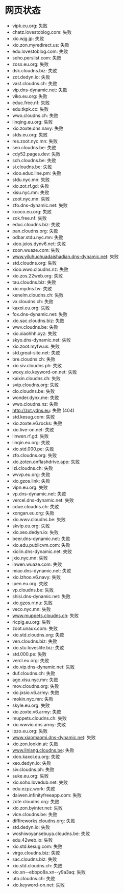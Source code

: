 # 网页状态
- vipk.eu.org: 失败
- chatz.lovestoblog.com: 失败
- xio.wjg.jp: 失败
- xio.zon.myredirect.us: 失败
- edu.lovestoblog.com: 失败
- soho.perslist.com: 失败
- zosx.eu.org: 失败
- dsk.cloudns.biz: 失败
- zot.dedyn.io: 失败
- vast.cloudns.ch: 失败
- vip.dns-dynamic.net: 失败
- viko.eu.org: 失败
- educ.free.nf: 失败
- edu.tkpk.cc: 失败
- wwo.cloudns.ch: 失败
- linqing.eu.org: 失败
- xio.zoxte.dns.navy: 失败
- stds.eu.org: 失败
- res.zoot.nyc.mn: 失败
- sen.cloudns.be: 失败
- cdy52.pages.dev: 失败
- sch.cloudns.be: 失败
- si.cloudns.be: 失败
- xioo.educ.line.pm: 失败
- stdu.nyc.mn: 失败
- xio.zot.rf.gd: 失败
- xisu.nyc.mn: 失败
- zoot.nyc.mn: 失败
- zfo.dns-dynamic.net: 失败
- kcoco.eu.org: 失败
- zok.free.nf: 失败
- educ.cloudns.biz: 失败
- pan.cloudns.org: 失败
- odbar.stdu.nyc.mn: 失败
- xioo.jxios.dynv6.net: 失败
- zoon.wuaze.com: 失败
- www.yiluhuohuadaishadian.dns-dynamic.net: 失败
- std.cloudns.org: 失败
- xioo.wwo.cloudns.nz: 失败
- xio.zos.22web.org: 失败
- tau.cloudns.biz: 失败
- xio.mydns.tw: 失败
- kenelm.cloudns.ch: 失败
- vx.cloudns.ch: 失败
- kaxoi.eu.org: 失败
- fox.dns-dynamic.net: 失败
- xio.sac.cloudns.biz: 失败
- wwv.cloudns.be: 失败
- xio.xiaohhh.xyz: 失败
- skyo.dns-dynamic.net: 失败
- xio.zoot.myfw.us: 失败
- std.great-site.net: 失败
- bre.cloudns.ch: 失败
- xio.siv.cloudns.ph: 失败
- woxy.xio.keyword-on.net: 失败
- kaixin.cloudns.ch: 失败
- svip.cloudns.org: 失败
- clo.cloudns.be: 失败
- wonder.dynx.me: 失败
- wwo.cloudns.nz: 失败
- http://zot.ydns.eu: 失败 (404)
- std.kesug.com: 失败
- xio.zoxte.v6.rocks: 失败
- xio.live-on.net: 失败
- linwen.rf.gd: 失败
- linqin.eu.org: 失败
- xio.std.000.pe: 失败
- zfo.cloudns.org: 失败
- xio.zoten.onflashdrive.app: 失败
- lzi.cloudns.ch: 失败
- wvvp.eu.org: 失败
- xio.gzos.link: 失败
- vipn.eu.org: 失败
- vp.dns-dynamic.net: 失败
- vercel.dns-dynamic.net: 失败
- cdue.cloudns.ch: 失败
- xongan.eu.org: 失败
- xio.wwv.cloudns.be: 失败
- skvip.eu.org: 失败
- xio.xeo.dedyn.io: 失败
- beer.dns-dynamic.net: 失败
- xio.edu.publicvm.com: 失败
- xiolin.dns-dynamic.net: 失败
- jxio.nyc.mn: 失败
- inwen.wuaze.com: 失败
- miao.dns-dynamic.net: 失败
- xio.lzhoo.v6.navy: 失败
- ipen.eu.org: 失败
- vp.cloudns.be: 失败
- shisi.dns-dynamic.net: 失败
- xio.gzos.rr.nu: 失败
- veco.nyc.mn: 失败
- www.muppets.cloudns.ch: 失败
- ricpig.eu.org: 失败
- zoot.unaux.com: 失败
- xio.std.cloudns.org: 失败
- ven.cloudns.biz: 失败
- xio.stu.loveslife.biz: 失败
- std.000.pe: 失败
- vercl.eu.org: 失败
- xio.vip.dns-dynamic.net: 失败
- duf.cloudns.ch: 失败
- age.xisu.nyc.mn: 失败
- mov.cloudns.org: 失败
- xio.jxsio.v6.army: 失败
- mokin.nyc.mn: 失败
- skyle.eu.org: 失败
- xio.zoxte.v6.army: 失败
- muppets.cloudns.ch: 失败
- xio.wwvio.dns.army: 失败
- ipzo.eu.org: 失败
- www.xiaomaomi.dns-dynamic.net: 失败
- xio.zon.lookin.at: 失败
- www.liniang.cloudns.be: 失败
- xioo.kaxoi.eu.org: 失败
- xeo.dedyn.io: 失败
- siv.cloudns.ph: 失败
- suke.eu.org: 失败
- xio.soho.lovedub.net: 失败
- edu.ezpz.work: 失败
- daiwen.infinityfreeapp.com: 失败
- zote.cloudns.org: 失败
- xio.zon.byinter.net: 失败
- vice.cloudns.be: 失败
- diffireworks.cloudns.org: 失败
- std.dedyn.io: 失败
- woshiwoyansebuya.cloudns.be: 失败
- edu.42web.io: 失败
- xio.std.kesug.com: 失败
- virgo.cloudns.biz: 失败
- sac.cloudns.biz: 失败
- xio.std.cloudns.ch: 失败
- xio.xn--ebbpo8a.xn--y9a3aq: 失败
- uto.cloudns.ch: 失败
- xio.keyword-on.net: 失败
